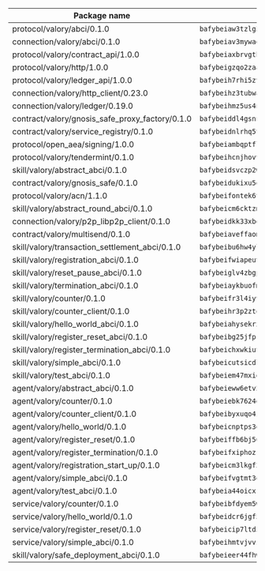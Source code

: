 | Package name                                                  | Package hash                                                  |
| ------------------------------------------------------------- | ------------------------------------------------------------- |
| protocol/valory/abci/0.1.0                                    | `bafybeiaw3tzlg3rkvnn5fcufblktmfwngmxugn4yo7pyjp76zz6aqtqcay` |
| connection/valory/abci/0.1.0                                  | `bafybeiav3mywaeik35huowg6vjekllqiaeorxlc6eesc6aftlb7msh6mdu` |
| protocol/valory/contract_api/1.0.0                            | `bafybeiaxbrvgtbdrh4lslskuxyp4awyr4whcx3nqq5yrr6vimzsxg5dy64` |
| protocol/valory/http/1.0.0                                    | `bafybeigzqo2zaakcjtzzsm6dh4x73v72xg6ctk6muyp5uq5ueb7y34fbxy` |
| protocol/valory/ledger_api/1.0.0                              | `bafybeih7rhi5zvfvwakx5ifgxsz2cfipeecsh7bm3gnudjxtvhrygpcftq` |
| connection/valory/http_client/0.23.0                          | `bafybeihz3tubwado7j3wlivndzzuj3c6fdsp4ra5r3nqixn3ufawzo3wii` |
| connection/valory/ledger/0.19.0                               | `bafybeihmz5us4ntmzvgikpkx4tththrl7zvou4uiebvletdeliidiuhi6m` |
| contract/valory/gnosis_safe_proxy_factory/0.1.0               | `bafybeiddl4gsnngdztzmgvxka72horqcyh6pgdkb6jz3w6ephf2wx6kjie` |
| contract/valory/service_registry/0.1.0                        | `bafybeidnlrhq5tphu2bao4uslpku77qpbkyuifm2ov2w6gl36heee4ivuq` |
| protocol/open_aea/signing/1.0.0                               | `bafybeiambqptflge33eemdhis2whik67hjplfnqwieoa6wblzlaf7vuo44` |
| protocol/valory/tendermint/0.1.0                              | `bafybeihcnjhovvyyfbkuw5sjyfx2lfd4soeocfqzxz54g67333m6nk5gxq` |
| skill/valory/abstract_abci/0.1.0                              | `bafybeidsvczp2wdu63eic7ytv2tdioscr2flaqfys755j5775xqotxqd54` |
| contract/valory/gnosis_safe/0.1.0                             | `bafybeidukixu5dpmm6pi3bp7l3ukjzkjlpsuzjjizdrvzsgs4mn6q7gmq4` |
| protocol/valory/acn/1.1.0                                     | `bafybeifontek6tvaecatoauiule3j3id6xoktpjubvuqi3h2jkzqg7zh7a` |
| skill/valory/abstract_round_abci/0.1.0                        | `bafybeicm6cktzmto5w4l2cubfoyts7rciotiqg73b67mb6n4wjkqio2plm` |
| connection/valory/p2p_libp2p_client/0.1.0                     | `bafybeidkk33xbga54szmitk6uwsi3ef56hbbdbuasltqtiyki34hgfpnxa` |
| contract/valory/multisend/0.1.0                               | `bafybeiaveffaomsnmsc5hx62o77u7ilma6eipox7m5lrwa56737ektva3i` |
| skill/valory/transaction_settlement_abci/0.1.0                | `bafybeibu6hw4ylcsqncmqsj66hymhsqz4h36mpfkir5t5aywdn7ffd7b5q` |
| skill/valory/registration_abci/0.1.0                          | `bafybeifwiapeuvxwoq6gob63jbsqb35ujogy6dezvhomnm4ufnyfamjqs4` |
| skill/valory/reset_pause_abci/0.1.0                           | `bafybeiglv4zbgpeplzmzqvix22j5hk23fbg5stysa2nrjc6qq3ydwn5xje` |
| skill/valory/termination_abci/0.1.0                           | `bafybeiaykbuofm233hf75dqhyq7znwtukijr2i5tgq5ryzpnu37jn7rzbe` |
| skill/valory/counter/0.1.0                                    | `bafybeifr3l4iyvqrchakm2g4schotbbuh5efghro6jm7iearsdkkicjioy` |
| skill/valory/counter_client/0.1.0                             | `bafybeihr3p2ztqpbgzuo4xi7gwq4hjcc3khibirritnxkajaugshlzxjke` |
| skill/valory/hello_world_abci/0.1.0                           | `bafybeiahysekrxhijkemjweq3y4bpyjisksprn3x2q6ffwydf7y7seteke` |
| skill/valory/register_reset_abci/0.1.0                        | `bafybeibg25jfpcqp27uwoe2zu4qplj52xkajm5d5slp4mzha46bhsrdgde` |
| skill/valory/register_termination_abci/0.1.0                  | `bafybeichxwkiutsnwtuxq5o6rrq3wvmy6moazq3ij2xs5xscxeyessdp2i` |
| skill/valory/simple_abci/0.1.0                                | `bafybeicutsicdlsbrrqylub4uhdu3ppu7xmdkujoujefczdhb2jg6afqzq` |
| skill/valory/test_abci/0.1.0                                  | `bafybeiem47mxigt2nq6pwwc7mky564sljdvenwsygkveuw4seknwluypu4` |
| agent/valory/abstract_abci/0.1.0                              | `bafybeieww6etv27hv7jp5jphkf57qogsbaszts3l7yxs2lks6jsjju64mi` |
| agent/valory/counter/0.1.0                                    | `bafybeiebk7624gk4uh43mnaktxidkqzzcywsb3bh2xgxihqarjhj5h24wy` |
| agent/valory/counter_client/0.1.0                             | `bafybeibyxuqo4itomksd6wvr3loblr2ba4jxa4x3wvtgr3rofpl5xueaaa` |
| agent/valory/hello_world/0.1.0                                | `bafybeicnptps3g35rpopctucdegd7kary2ut2bzygnga24clivyn3dlnda` |
| agent/valory/register_reset/0.1.0                             | `bafybeiffb6bj56lkm7ddgi24zwsytpnvtuyhnjx7vp224phb4u2ijkq6ii` |
| agent/valory/register_termination/0.1.0                       | `bafybeifxiphozssmugwwizacis7lly264jrkmtyhz6tkchl6luslrkqhky` |
| agent/valory/registration_start_up/0.1.0                      | `bafybeicm3lkgf2xpyb3r6sazmctu2bviz3kivmstm2k6hudu3i3s3zhnxq` |
| agent/valory/simple_abci/0.1.0                                | `bafybeifvgtmt3exg34eeryrvc77qx46fcff5aytpzif7fxh47pwrbfmvkm` |
| agent/valory/test_abci/0.1.0                                  | `bafybeia44oicxftjc5alfju6vzicjbbcnd4ucjxnm33fz7ncmkrso6e6vy` |
| service/valory/counter/0.1.0                                  | `bafybeibfdyem5w3kcjdljsilvjxwrbmyo2igafx3zg6i3vteh5donsm434` |
| service/valory/hello_world/0.1.0                              | `bafybeidcr6jgf54gsoy6ld3kvrxoffarcfpvs7vu23lpx2c2ubiipp7j24` |
| service/valory/register_reset/0.1.0                           | `bafybeicip7ltd3fcnlvphb4gd4dtmyxwwakhnmedd6h53i5z3hisnt2ez4` |
| service/valory/simple_abci/0.1.0                              | `bafybeihmtvjvvz3s4zjcayjxrvhxjhtu4ry3yyviq5xm2idid5nenczhya` |
| skill/valory/safe_deployment_abci/0.1.0                       | `bafybeieer44fhwqw3ayq5iggpkowvml74mk32skjpshagfvo5jymos5iti` |

